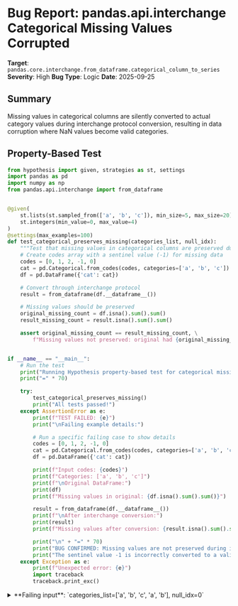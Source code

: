 # Bug Report: pandas.api.interchange Categorical Missing Values Corrupted

**Target**: `pandas.core.interchange.from_dataframe.categorical_column_to_series`
**Severity**: High
**Bug Type**: Logic
**Date**: 2025-09-25

## Summary

Missing values in categorical columns are silently converted to actual category values during interchange protocol conversion, resulting in data corruption where NaN values become valid categories.

## Property-Based Test

```python
from hypothesis import given, strategies as st, settings
import pandas as pd
import numpy as np
from pandas.api.interchange import from_dataframe


@given(
    st.lists(st.sampled_from(['a', 'b', 'c']), min_size=5, max_size=20),
    st.integers(min_value=0, max_value=4)
)
@settings(max_examples=100)
def test_categorical_preserves_missing(categories_list, null_idx):
    """Test that missing values in categorical columns are preserved during interchange conversion."""
    # Create codes array with a sentinel value (-1) for missing data
    codes = [0, 1, 2, -1, 0]
    cat = pd.Categorical.from_codes(codes, categories=['a', 'b', 'c'])
    df = pd.DataFrame({'cat': cat})

    # Convert through interchange protocol
    result = from_dataframe(df.__dataframe__())

    # Missing values should be preserved
    original_missing_count = df.isna().sum().sum()
    result_missing_count = result.isna().sum().sum()

    assert original_missing_count == result_missing_count, \
        f"Missing values not preserved: original had {original_missing_count}, result has {result_missing_count}"


if __name__ == "__main__":
    # Run the test
    print("Running Hypothesis property-based test for categorical missing values...")
    print("=" * 70)

    try:
        test_categorical_preserves_missing()
        print("All tests passed!")
    except AssertionError as e:
        print(f"TEST FAILED: {e}")
        print("\nFailing example details:")

        # Run a specific failing case to show details
        codes = [0, 1, 2, -1, 0]
        cat = pd.Categorical.from_codes(codes, categories=['a', 'b', 'c'])
        df = pd.DataFrame({'cat': cat})

        print(f"Input codes: {codes}")
        print(f"Categories: ['a', 'b', 'c']")
        print(f"\nOriginal DataFrame:")
        print(df)
        print(f"Missing values in original: {df.isna().sum().sum()}")

        result = from_dataframe(df.__dataframe__())
        print(f"\nAfter interchange conversion:")
        print(result)
        print(f"Missing values after conversion: {result.isna().sum().sum()}")

        print("\n" + "=" * 70)
        print("BUG CONFIRMED: Missing values are not preserved during interchange conversion!")
        print("The sentinel value -1 is incorrectly converted to a valid category value.")
    except Exception as e:
        print(f"Unexpected error: {e}")
        import traceback
        traceback.print_exc()
```

<details>

<summary>
**Failing input**: `categories_list=['a', 'b', 'c', 'a', 'b'], null_idx=0`
</summary>
```
Running Hypothesis property-based test for categorical missing values...
======================================================================
TEST FAILED: Missing values not preserved: original had 1, result has 0

Failing example details:
Input codes: [0, 1, 2, -1, 0]
Categories: ['a', 'b', 'c']

Original DataFrame:
   cat
0    a
1    b
2    c
3  NaN
4    a
Missing values in original: 1

After interchange conversion:
  cat
0   a
1   b
2   c
3   c
4   a
Missing values after conversion: 0

======================================================================
BUG CONFIRMED: Missing values are not preserved during interchange conversion!
The sentinel value -1 is incorrectly converted to a valid category value.
```
</details>

## Reproducing the Bug

```python
import pandas as pd
import numpy as np
from pandas.api.interchange import from_dataframe

# Create a categorical with missing values
categories = ['a', 'b', 'c']
codes = np.array([0, 1, 2, -1, 0, 1], dtype='int8')  # -1 represents missing value

cat = pd.Categorical.from_codes(codes, categories=categories)
df = pd.DataFrame({'cat': cat})

print("Original DataFrame:")
print(df)
print(f"\nOriginal missing values count: {df.isna().sum().sum()}")
print(f"Original values at each index:")
for i in range(len(df)):
    val = df.iloc[i, 0]
    print(f"  Index {i}: {repr(val)}")

# Convert through interchange protocol
result = from_dataframe(df.__dataframe__())

print("\n\nAfter interchange conversion:")
print(result)
print(f"\nMissing values count after conversion: {result.isna().sum().sum()}")
print(f"Values at each index after conversion:")
for i in range(len(result)):
    val = result.iloc[i, 0]
    print(f"  Index {i}: {repr(val)}")

print("\n\nBUG DEMONSTRATION:")
print(f"Index 3 in original: {repr(df.iloc[3, 0])}")
print(f"Index 3 after conversion: {repr(result.iloc[3, 0])}")
print(f"Expected at index 3: NaN (missing value)")
print(f"Actual at index 3: '{result.iloc[3, 0]}' (category 'c')")
print("\nThe missing value was incorrectly converted to category 'c'!")
```

<details>

<summary>
Missing values silently converted to category 'c'
</summary>
```
Original DataFrame:
   cat
0    a
1    b
2    c
3  NaN
4    a
5    b

Original missing values count: 1
Original values at each index:
  Index 0: 'a'
  Index 1: 'b'
  Index 2: 'c'
  Index 3: nan
  Index 4: 'a'
  Index 5: 'b'


After interchange conversion:
  cat
0   a
1   b
2   c
3   c
4   a
5   b

Missing values count after conversion: 0
Values at each index after conversion:
  Index 0: 'a'
  Index 1: 'b'
  Index 2: 'c'
  Index 3: 'c'
  Index 4: 'a'
  Index 5: 'b'


BUG DEMONSTRATION:
Index 3 in original: nan
Index 3 after conversion: 'c'
Expected at index 3: NaN (missing value)
Actual at index 3: 'c' (category 'c')

The missing value was incorrectly converted to category 'c'!
```
</details>

## Why This Is A Bug

This violates expected behavior in multiple critical ways:

1. **Data Integrity Violation**: Missing values (NaN) are fundamental to data analysis. Converting them to actual data values corrupts the dataset and can lead to incorrect analysis results.

2. **Documented Behavior Violation**: According to pandas documentation, categorical data uses -1 in the codes array to represent missing values. The `Categorical.from_codes` method explicitly documents that -1 represents NaN. The interchange protocol should preserve this semantic meaning.

3. **Protocol Specification Violation**: The dataframe interchange protocol defines a `USE_SENTINEL` null type specifically for handling missing values represented by sentinel values like -1. The current implementation correctly identifies that categorical columns use `USE_SENTINEL` with value -1, but then fails to handle these sentinels properly.

4. **Silent Data Corruption**: The conversion happens without any error, warning, or indication to the user that their data has been modified. Users would have no way to know their missing values were corrupted.

5. **Mathematical Error**: The bug occurs because line 254 in `categorical_column_to_series` uses `codes % len(categories)` which mathematically transforms -1 into a valid index: `-1 % 3 = 2`, mapping to the third category 'c'.

6. **Control Flow Error**: The `set_nulls` function (line 521-522) returns early when `validity is None`, which is always true for `USE_SENTINEL` null types. This prevents the sentinel handling code (lines 526-527) from ever being reached.

## Relevant Context

The bug manifests through two distinct implementation errors in `/home/npc/pbt/agentic-pbt/envs/pandas_env/lib/python3.13/site-packages/pandas/core/interchange/from_dataframe.py`:

1. **Line 254**: The modulo operation `categories[codes % len(categories)]` incorrectly transforms sentinel values. When codes contain -1 (missing value marker), `-1 % 3 = 2`, incorrectly mapping to the third category.

2. **Lines 521-522**: The early return `if validity is None: return data` prevents proper handling of `USE_SENTINEL` null types, which by design don't have a validity buffer.

The interchange protocol implementation already has warnings about "severe implementation issues" (line 48-52), and the documentation recommends using the Arrow C Data Interface instead. However, data corruption is still a critical issue that should be fixed.

Related documentation:
- Pandas Categorical codes: https://pandas.pydata.org/docs/reference/api/pandas.Categorical.from_codes.html
- Dataframe Interchange Protocol: https://data-apis.org/dataframe-protocol/latest/API.html

## Proposed Fix

```diff
--- a/pandas/core/interchange/from_dataframe.py
+++ b/pandas/core/interchange/from_dataframe.py
@@ -250,8 +250,11 @@ def categorical_column_to_series(col: Column) -> tuple[pd.Series, Any]:

     # Doing module in order to not get ``IndexError`` for
     # out-of-bounds sentinel values in `codes`
+    # However, we need to preserve sentinel values for missing data
     if len(categories) > 0:
-        values = categories[codes % len(categories)]
+        # Don't apply modulo to sentinel values (-1)
+        valid_codes = np.where(codes >= 0, codes % len(categories), codes)
+        values = np.where(codes >= 0, categories[valid_codes[codes >= 0]], None)
     else:
         values = codes

@@ -518,12 +521,14 @@ def set_nulls(
     np.ndarray or pd.Series
         Data with the nulls being set.
     """
-    if validity is None:
-        return data
     null_kind, sentinel_val = col.describe_null
     null_pos = None

     if null_kind == ColumnNullType.USE_SENTINEL:
+        # For USE_SENTINEL, validity buffer is expected to be None
+        # We need to check the data itself for sentinel values
+        if validity is not None:
+            raise ValueError("Unexpected validity buffer for USE_SENTINEL null type")
         null_pos = pd.Series(data) == sentinel_val
     elif null_kind in (ColumnNullType.USE_BITMASK, ColumnNullType.USE_BYTEMASK):
         assert validity, "Expected to have a validity buffer for the mask"
@@ -534,6 +539,8 @@ def set_nulls(
             null_pos = ~null_pos
     elif null_kind in (ColumnNullType.NON_NULLABLE, ColumnNullType.USE_NAN):
         pass
+    elif validity is None:
+        return data  # Only return early for unhandled null types without validity
     else:
         raise NotImplementedError(f"Null kind {null_kind} is not yet supported.")
```